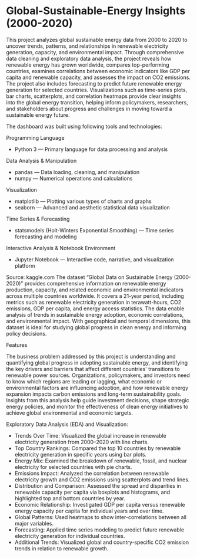 # Global-Sustainable-Energy Insights (2000-2020)
This project analyzes global sustainable energy data from 2000 to 2020 to uncover trends, patterns, and relationships in renewable electricity generation, capacity, and environmental impact. Through comprehensive data cleaning and exploratory data analysis, the project reveals how renewable energy has grown worldwide, compares top-performing countries, examines correlations between economic indicators like GDP per capita and renewable capacity, and assesses the impact on CO2 emissions. The project also includes forecasting to predict future renewable energy generation for selected countries. Visualizations such as time-series plots, bar charts, scatterplots, and correlation heatmaps provide clear insights into the global energy transition, helping inform policymakers, researchers, and stakeholders about progress and challenges in moving toward a sustainable energy future.

The dashboard was built using following tools and technologies:

Programming Language
* Python 3 — Primary language for data processing and analysis

Data Analysis & Manipulation
* pandas — Data loading, cleaning, and manipulation
* numpy — Numerical operations and calculations

Visualization
* matplotlib — Plotting various types of charts and graphs
* seaborn — Advanced and aesthetic statistical data visualization

Time Series & Forecasting
* statsmodels (Holt-Winters Exponential Smoothing) — Time series forecasting and modeling

Interactive Analysis & Notebook Environment
* Jupyter Notebook — Interactive code, narrative, and visualization platform

Source: kaggle.com
The dataset “Global Data on Sustainable Energy (2000-2020)” provides comprehensive information on renewable energy production, capacity, and related economic and environmental indicators across multiple countries worldwide. It covers a 21-year period, including metrics such as renewable electricity generation in terawatt-hours, CO2 emissions, GDP per capita, and energy access statistics. The data enable analysis of trends in sustainable energy adoption, economic correlations, and environmental impact. With geographical and temporal dimensions, this dataset is ideal for studying global progress in clean energy and informing policy decisions.

Features 

The business problem addressed by this project is understanding and quantifying global progress in adopting sustainable energy, and identifying the key drivers and barriers that affect different countries' transitions to renewable power sources. Organizations, policymakers, and investors need to know which regions are leading or lagging, what economic or environmental factors are influencing adoption, and how renewable energy expansion impacts carbon emissions and long-term sustainability goals. Insights from this analysis help guide investment decisions, shape strategic energy policies, and monitor the effectiveness of clean energy initiatives to achieve global environmental and economic targets.

Exploratory Data Analysis (EDA) and Visualization:

- Trends Over Time: Visualized the global increase in renewable electricity generation from 2000–2020 with line charts.
- Top Country Rankings: Compared the top 10 countries by renewable electricity generation in specific years using bar plots.
- Energy Mix: Examined the breakdown of renewable, fossil, and nuclear electricity for selected countries with pie charts.
- Emissions Impact: Analyzed the correlation between renewable electricity growth and CO2 emissions using scatterplots and trend lines.
- Distribution and Comparison: Assessed the spread and disparities in renewable capacity per capita via boxplots and histograms, and highlighted top and bottom countries by    year.
- Economic Relationship: Investigated GDP per capita versus renewable energy capacity per capita for individual years and over time.
- Global Patterns: Used heatmaps to show inter-correlations between all major variables.
- Forecasting: Applied time series modeling to predict future renewable electricity generation for individual countries.
- Additional Trends: Visualized global and country-specific CO2 emission trends in relation to renewable growth.

